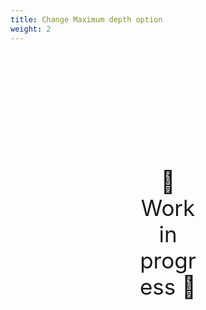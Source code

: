 ```yaml
---
title: Change Maximum depth option
weight: 2
---
```

<div style="text-align: center; font-size:2.5em;margin: 200px;">🚧 Work in progress 🚧</div>